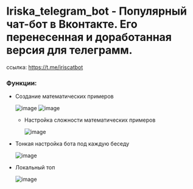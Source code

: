 # Iriska_telegram_bot - Популярный чат-бот в Вконтакте. Его перенесенная и доработанная версия для телеграмм. 
ссылка: https://t.me/iriscatbot
### Функции:

- Создание математических примеров

  ![image](https://github.com/MASTER-KungFu-1/Iriska_telegram_bot/assets/91539990/ed8fb868-dfc7-46c3-b686-fb41729dd1e0)
  ![image](https://github.com/MASTER-KungFu-1/Iriska_telegram_bot/assets/91539990/8e501d1a-22c4-4c98-b5aa-467ba41551f1)


  - Настройка сложности математических примеров
 
    ![image](https://github.com/MASTER-KungFu-1/Iriska_telegram_bot/assets/91539990/b9944989-33a3-48b4-b46e-977622b1f570)



- Тонкая настройка бота под каждую беседу

  ![image](https://github.com/MASTER-KungFu-1/Iriska_telegram_bot/assets/91539990/8b667c17-2df7-44b3-86db-e8ac1ad0f133)

- Локальный топ

  ![image](https://github.com/MASTER-KungFu-1/Iriska_telegram_bot/assets/91539990/1691ba33-c288-4bfd-b229-f8eddb1ac067)
